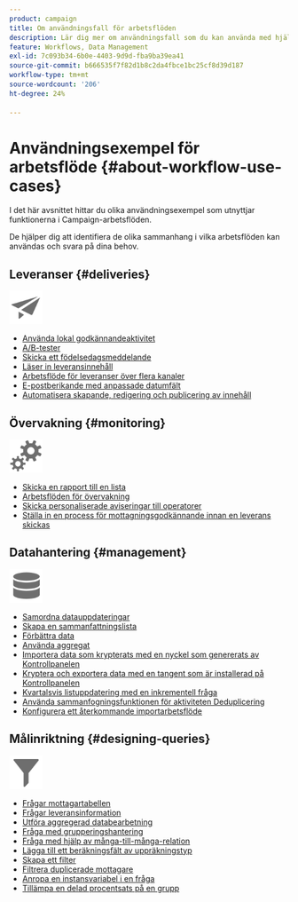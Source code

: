 ```yaml
---
product: campaign
title: Om användningsfall för arbetsflöden
description: Lär dig mer om användningsfall som du kan använda med hjälp av arbetsflöden för Campaign Classic
feature: Workflows, Data Management
exl-id: 7c093b34-6b0e-4403-9d9d-fba9ba39ea41
source-git-commit: b666535f7f82d1b8c2da4fbce1bc25cf8d39d187
workflow-type: tm+mt
source-wordcount: '206'
ht-degree: 24%

---
```


# Användningsexempel för arbetsflöde {#about-workflow-use-cases}



I det här avsnittet hittar du olika användningsexempel som utnyttjar funktionerna i Campaign-arbetsflöden.

De hjälper dig att identifiera de olika sammanhang i vilka arbetsflöden kan användas och svara på dina behov.

## Leveranser {#deliveries}

<img src="assets/do-not-localize/icon_send.svg" width="60px">

* [Använda lokal godkännandeaktivitet](using-the-local-approval-activity.md)
* [A/B-tester](../../delivery/using/a-b-testing-use-case.md)
* [Skicka ett födelsedagsmeddelande](sending-a-birthday-email.md)
* [Läser in leveransinnehåll](loading-delivery-content.md)
* [Arbetsflöde för leveranser över flera kanaler](cross-channel-delivery-workflow.md)
* [E-postberikande med anpassade datumfält](email-enrichment-with-custom-date-fields.md)
* [Automatisera skapande, redigering och publicering av innehåll](../../delivery/using/automating-via-workflows.md#examples)

## Övervakning {#monitoring}

<img src="assets/do-not-localize/icon_monitoring.svg" width="60px">

* [Skicka en rapport till en lista](sending-a-report-to-a-list.md)
* [Arbetsflöden för övervakning](supervising-workflows.md)
* [Skicka personaliserade aviseringar till operatorer](sending-personalized-alerts-to-operators.md)
* [Ställa in en process för mottagningsgodkännande innan en leverans skickas](using-the-local-approval-activity.md)

## Datahantering {#management}

<img src="assets/do-not-localize/icon_manage.svg" width="60px">

* [Samordna datauppdateringar](coordinating-data-updates.md)
* [Skapa en sammanfattningslista](creating-a-summary-list.md)
* [Förbättra data](enriching-data.md)
* [Använda aggregat](using-aggregates.md)
* [Importera data som krypterats med en nyckel som genererats av Kontrollpanelen](../../platform/using/unzip-decrypt.md)
* [Kryptera och exportera data med en tangent som är installerad på Kontrollpanelen](how-to-use-workflow-data.md#use-case-gpg-encrypt)
* [Kvartalsvis listuppdatering med en inkrementell fråga](quarterly-list-update.md)
* [Använda sammanfogningsfunktionen för aktiviteten Deduplicering](deduplication-merge.md)
* [Konfigurera ett återkommande importarbetsflöde](recurring-import-workflow.md)

## Målinriktning {#designing-queries}

<img src="assets/do-not-localize/icon_filter.svg" width="60px">

* [Frågar mottagartabellen](querying-recipient-table.md)
* [Frågar leveransinformation](querying-delivery-information.md)
* [Utföra aggregerad databearbetning](performing-aggregate-computing.md)
* [Fråga med grupperingshantering](querying-using-grouping-management.md)
* [Fråga med hjälp av många-till-många-relation](querying-using-many-to-many-relationship.md)
* [Lägga till ett beräkningsfält av uppräkningstyp](adding-enumeration-type-calculated-field.md)
* [Skapa ett filter](creating-a-filter.md)
* [Filtrera duplicerade mottagare](filtering-duplicated-recipients.md)
* [Anropa en instansvariabel i en fråga](javascript-scripts-and-templates.md#calling-an-instance-variable-in-a-query)
* [Tillämpa en delad procentsats på en grupp](javascript-scripts-and-templates.md#example)
